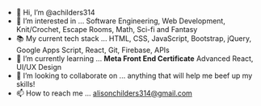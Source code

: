 - 👋 Hi, I’m @achilders314
- 👀 I’m interested in ... Software Engineering, Web Development, Knit/Crochet, Escape Rooms, Math, Sci-fi and Fantasy
- 📚 My current tech stack ... HTML, CSS, JavaScript, Bootstrap, jQuery, Google Apps Script, React, Git, Firebase, APIs
- 🌱 I’m currently learning ... **Meta Front End Certificate** Advanced React, UI/UX Design
- 💞️ I’m looking to collaborate on ... anything that will help me beef up my skills!
- 📫 How to reach me ... alisonchilders314@gmail.com

<!---
achilders314/achilders314 is a ✨ special ✨ repository because its `README.md` (this file) appears on your GitHub profile.
You can click the Preview link to take a look at your changes.
--->
